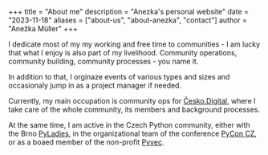 +++ 
title = "About me" 
description = "Anezka's personal website" 
date = "2023-11-18" 
aliases = ["about-us", "about-anezka", "contact"] 
author = "Anežka Müller" 
+++

I dedicate most of my my working and free time to communities -⁠ I am lucky that what I enjoy is also part of my livelihood.
Community operations, community building, community processes - you name it.

In addition to that, I orginaze events of various types and sizes and occasionaly jump in as a project manager if needed.

Currently, my main occupation is community ops for [Česko.Digital](https://cesko.digital/), where I take care of the whole community, its members and background processes.

At the same time, I am active in the Czech Python community, either with the Brno [PyLadies](https://pyladies.cz/), in the organizational team of the conference [PyCon CZ](https://cz.pycon.org/2023/), or as a boaed member of the non-profit [Pyvec](https://pyvec.org/).


